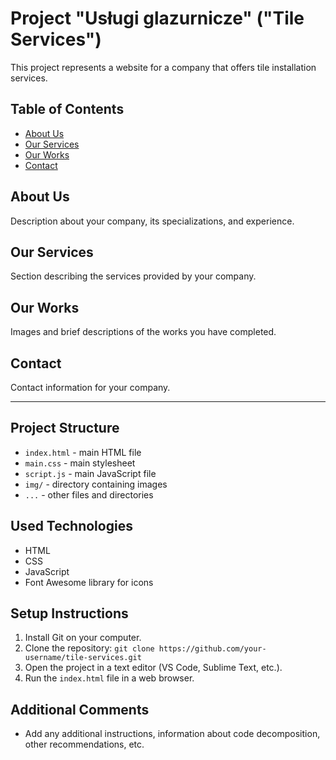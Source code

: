 # Project "Usługi glazurnicze" ("Tile Services")

This project represents a website for a company that offers tile installation services.

## Table of Contents

- [About Us](#about-us)
- [Our Services](#our-services)
- [Our Works](#our-works)
- [Contact](#contact)

## About Us

Description about your company, its specializations, and experience.

## Our Services

Section describing the services provided by your company.

## Our Works

Images and brief descriptions of the works you have completed.

## Contact

Contact information for your company.

---

## Project Structure

- `index.html` - main HTML file
- `main.css` - main stylesheet
- `script.js` - main JavaScript file
- `img/` - directory containing images
- `...` - other files and directories

## Used Technologies

- HTML
- CSS
- JavaScript
- Font Awesome library for icons

## Setup Instructions

1. Install Git on your computer.
2. Clone the repository: `git clone https://github.com/your-username/tile-services.git`
3. Open the project in a text editor (VS Code, Sublime Text, etc.).
4. Run the `index.html` file in a web browser.

## Additional Comments

- Add any additional instructions, information about code decomposition, other recommendations, etc.



